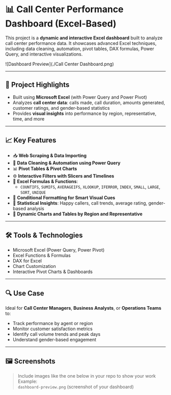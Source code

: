 # 📊 Call Center Performance Dashboard (Excel-Based)

This project is a **dynamic and interactive Excel dashboard** built to analyze call center performance data. It showcases advanced Excel techniques, including data cleaning, automation, pivot tables, DAX formulas, Power Query, and interactive visualizations.

![Dashboard Preview](./Call Center Dashboard.png)

---

## 📌 Project Highlights

- Built using **Microsoft Excel** (with Power Query and Power Pivot)
- Analyzes **call center data**: calls made, call duration, amounts generated, customer ratings, and gender-based statistics
- Provides **visual insights** into performance by region, representative, time, and more

---

## 📈 Key Features

- 📥 **Web Scraping & Data Importing**
- 🧹 **Data Cleaning & Automation using Power Query**
- 📊 **Pivot Tables & Pivot Charts**
- ⚙️ **Interactive Filters with Slicers and Timelines**
- 🧮 **Excel Formulas & Functions**:  
  - `COUNTIFS`, `SUMIFS`, `AVERAGEIFS`, `XLOOKUP`, `IFERROR`, `INDEX`, `SMALL`, `LARGE`, `SORT`, `UNIQUE`
- 📐 **Conditional Formatting for Smart Visual Cues**
- 🧠 **Statistical Insights**: Happy callers, call trends, average rating, gender-based analysis
- 💬 **Dynamic Charts and Tables by Region and Representative**

---

## 🛠 Tools & Technologies

- Microsoft Excel (Power Query, Power Pivot)
- Excel Functions & Formulas
- DAX for Excel
- Chart Customization
- Interactive Pivot Charts & Dashboards

---

## 🔍 Use Case

Ideal for **Call Center Managers**, **Business Analysts**, or **Operations Teams** to:

- Track performance by agent or region
- Monitor customer satisfaction metrics
- Identify call volume trends and peak days
- Understand gender-based engagement

---

## 🖼️ Screenshots

> Include images like the one below in your repo to show your work  
> Example:  
> `dashboard-preview.png` (screenshot of your dashboard)
